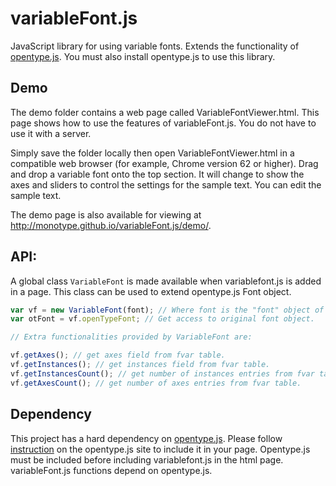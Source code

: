 # variableFont.js
JavaScript library for using variable fonts. Extends the functionality of [opentype.js](https://github.com/nodebox/opentype.js).
You must also install opentype.js to use this library.

## Demo

The demo folder contains a web page called VariableFontViewer.html. This page shows how to use the features of variableFont.js. You do not have to use it with a server. 

Simply save the folder locally then open VariableFontViewer.html in a compatible web browser (for example, Chrome version 62 or higher). Drag and drop a variable font onto the top section. It will change to show the axes and sliders to control the settings for the sample text. You can edit the sample text. 

The demo page is also available for viewing at http://monotype.github.io/variableFont.js/demo/.

## API:

A global class `VariableFont` is made available when variablefont.js is added in a page. This class can be used to extend opentype.js Font object.


```js
var vf = new VariableFont(font); // Where font is the "font" object of opentype.js library
var otFont = vf.openTypeFont; // Get access to original font object.

// Extra functionalities provided by VariableFont are:

vf.getAxes(); // get axes field from fvar table.
vf.getInstances(); // get instances field from fvar table.
vf.getInstancesCount(); // get number of instances entries from fvar table.
vf.getAxesCount(); // get number of axes entries from fvar table.
```


## Dependency

This project has a hard dependency on [opentype.js](https://github.com/nodebox/opentype.js). Please follow [instruction](https://github.com/nodebox/opentype.js#using-bower) on the opentype.js site to include it in your page. Opentype.js must be included before including variablefont.js in the html page. variableFont.js functions depend on opentype.js.

